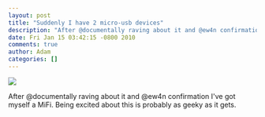 ```yaml
---
layout: post
title: "Suddenly I have 2 micro-usb devices"
description: "After @documentally raving about it and @ew4n confirmation I've got myself a MiFi. Being excited about this is probably as geeky as it gets."
date: Fri Jan 15 03:42:15 -0800 2010
comments: true
author: Adam
categories: []
---
```


<img src="/images/suddenly-i-have-2-micro-usb-devices/2010-01-15_11.37.11.jpg">
</p><p>After @documentally raving about it and @ew4n confirmation I&#39;ve got myself a MiFi.
 Being excited about this is probably as geeky as it gets.

